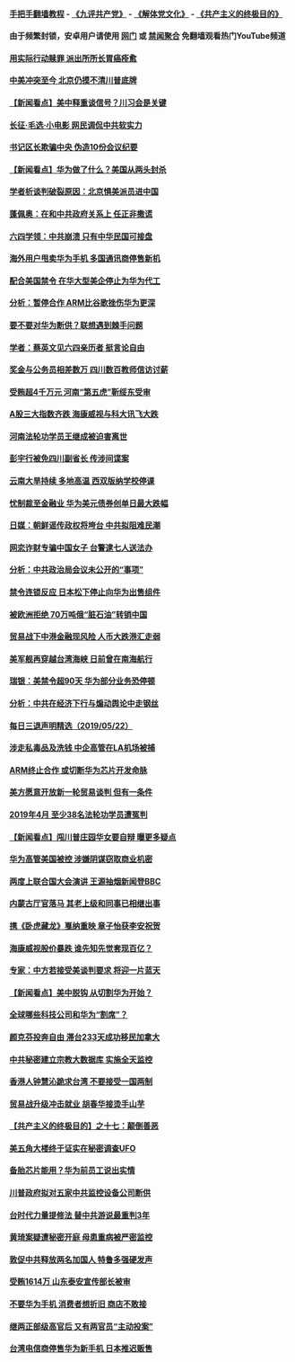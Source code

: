 #### [手把手翻墙教程](https://github.com/gfw-breaker/guides/wiki) -  [《九评共产党》](https://github.com/gfw-breaker/9ping.md?t=05232138) - [《解体党文化》](https://github.com/gfw-breaker/jtdwh.md?t=05232138) - [《共产主义的终极目的》](https://github.com/gfw-breaker/gczydzjmd.md?t=05232138)

#### 由于频繁封锁，安卓用户请使用 [网门](https://github.com/gfw-breaker/bn-android/blob/master/ogate.md?t=05232138) 或 [禁闻聚合](https://github.com/gfw-breaker/bn-android) 免翻墙观看热门YouTube频道 

#### [用实际行动赎罪 派出所所长胃癌痊愈](../pages/nsc413/n11273218.md?t=05232138) 

#### [中美冲突至今 北京仍摸不清川普底牌](../pages/nsc413/n11275788.md?t=05232138) 

#### [【新闻看点】美中释重谈信号？川习会是关键](../pages/nsc413/n11275376.md?t=05232138) 

#### [长征‧毛选‧小电影 网民调侃中共软实力](../pages/nsc413/n11275700.md?t=05232138) 

#### [书记区长欺骗中央 伪造10份会议纪要](../pages/nsc413/n11275453.md?t=05232138) 

#### [【新闻看点】华为做了什么？美国从两头封杀](../pages/nsc413/n11275546.md?t=05232138) 

#### [学者析谈判破裂原因：北京惧美派员进中国](../pages/nsc413/n11271876.md?t=05232138) 

#### [蓬佩奥：在和中共政府关系上 任正非撒谎](../pages/nsc413/n11275617.md?t=05232138) 

#### [六四学领：中共崩溃 只有中华民国可接盘](../pages/nsc413/n11275097.md?t=05232138) 

#### [海外用户甩卖华为手机 多国通讯商停售新机](../pages/nsc413/n11275359.md?t=05232138) 

#### [配合美国禁令 在华大型美企停止为华为代工](../pages/nsc413/n11275430.md?t=05232138) 

#### [分析：暂停合作 ARM比谷歌挫伤华为更深](../pages/nsc413/n11275375.md?t=05232138) 

#### [要不要对华为断供？联想遇到棘手问题](../pages/nsc413/n11275380.md?t=05232138) 

#### [学者：蔡英文见六四亲历者 挺言论自由](../pages/nsc413/n11275030.md?t=05232138) 

#### [奖金与公务员相差数万 四川数百教师信访讨薪](../pages/nsc413/n11275264.md?t=05232138) 


#### [受贿超4千万元 河南“第五虎”靳绥东受审](../pages/nsc413/n11274971.md?t=05232138) 

#### [A股三大指数齐跌 海康威视与科大讯飞大跌](../pages/nsc413/n11274657.md?t=05232138) 

#### [河南法轮功学员王继成被迫害离世](../pages/nsc413/n11272696.md?t=05232138) 

#### [彭宇行被免四川副省长 传涉间谍案](../pages/nsc413/n11274141.md?t=05232138) 

#### [云南大旱持续 多地高温 西双版纳学校停课](../pages/nsc413/n11274484.md?t=05232138) 

#### [忧制裁至金融业 华为美元债券创单日最大跌幅](../pages/nsc413/n11274270.md?t=05232138) 

#### [日媒：朝鲜谣传政权将垮台 中共拟阻难民潮](../pages/nsc413/n11274639.md?t=05232138) 

#### [网恋诈财专骗中国女子 台警逮七人送法办](../pages/nsc413/n11274713.md?t=05232138) 

#### [分析：中共政治局会议未公开的“事项”](../pages/nsc413/n11274307.md?t=05232138) 

#### [禁令连锁反应 日本松下停止向华为出售组件](../pages/nsc413/n11274010.md?t=05232138) 

#### [被欧洲拒绝 70万吨俄“脏石油”转销中国](../pages/nsc413/n11273738.md?t=05232138) 

#### [贸易战下中港金融现风险 人币大跌港汇走弱](../pages/nsc413/n11273877.md?t=05232138) 

#### [美军舰再穿越台湾海峡 日前曾在南海航行](../pages/nsc413/n11274189.md?t=05232138) 

#### [瑞银：美禁令超90天 华为部分业务恐停顿](../pages/nsc413/n11273873.md?t=05232138) 

#### [分析：中共在经济下行与煽动舆论中走钢丝](../pages/nsc413/n11273956.md?t=05232138) 

#### [每日三退声明精选（2019/05/22）](../pages/nsc413/n11274108.md?t=05232138) 

#### [涉走私毒品及洗钱 中企高管在LA机场被捕](../pages/nsc413/n11273922.md?t=05232138) 

#### [ARM终止合作 或切断华为芯片开发命脉](../pages/nsc413/n11273832.md?t=05232138) 

#### [美方愿意开放新一轮贸易谈判 但有一条件](../pages/nsc413/n11273380.md?t=05232138) 

#### [2019年4月 至少38名法轮功学员遭冤判](../pages/nsc413/n11273095.md?t=05232138) 

#### [【新闻看点】闯川普庄园华女要自辩 曝更多疑点](../pages/nsc413/n11273435.md?t=05232138) 

#### [华为高管美国被控 涉嫌阴谋窃取商业机密](../pages/nsc413/n11273751.md?t=05232138) 

#### [两度上联合国大会演讲 王源抽烟新闻登BBC](../pages/nsc413/n11273585.md?t=05232138) 

#### [内蒙古厅官落马 其老上级和同事已相继出事](../pages/nsc413/n11273460.md?t=05232138) 

#### [携《卧虎藏龙》戛纳重映 章子怡获李安祝贺](../pages/nsc413/n11273153.md?t=05232138) 

#### [海康威视股价暴跌 谁先知先觉套现百亿？](../pages/nsc413/n11273405.md?t=05232138) 

#### [专家：中方若接受美谈判要求 将迎一片蓝天](../pages/nsc413/n11273453.md?t=05232138) 

#### [【新闻看点】美中脱钩 从切割华为开始？](../pages/nsc413/n11273110.md?t=05232138) 

#### [全球哪些科技公司和华为“割席”？](../pages/nsc413/n11273410.md?t=05232138) 

#### [颜克芬投奔自由 滞台233天成功移民加拿大](../pages/nsc413/n11270738.md?t=05232138) 

#### [中共秘密建立宗教大数据库 实施全天监控](../pages/nsc413/n11270725.md?t=05232138) 

#### [香港人钟慧沁跪求台湾 不要接受一国两制](../pages/nsc413/n11272271.md?t=05232138) 

#### [贸易战升级冲击就业 胡春华接烫手山芋](../pages/nsc413/n11273329.md?t=05232138) 

#### [【共产主义的终极目的】之十七：颠倒善恶](../pages/nsc413/n11179782.md?t=05232138) 

#### [美五角大楼终于证实在秘密调查UFO](../pages/nsc413/n11273143.md?t=05232138) 

#### [备胎芯片能用？华为前员工说出实情](../pages/nsc413/n11273277.md?t=05232138) 

#### [川普政府拟对五家中共监控设备公司断供](../pages/nsc413/n11273182.md?t=05232138) 

#### [台时代力量提修法 替中共游说最重判3年](../pages/nsc413/n11270483.md?t=05232138) 

#### [黄琦案疑遭秘密开庭 母患重病被严密监控](../pages/nsc413/n11272010.md?t=05232138) 

#### [敦促中共释放两名加国人 特鲁多强硬发声](../pages/nsc413/n11273124.md?t=05232138) 

#### [受贿1614万 山东泰安宣传部长被审](../pages/nsc413/n11272304.md?t=05232138) 

#### [不要华为手机 消费者想折旧 商店不敢接](../pages/nsc413/n11273119.md?t=05232138) 

#### [继两正部级高官后 又有两官员“主动投案”](../pages/nsc413/n11273028.md?t=05232138) 

#### [台湾电信商停售华为新手机 日本推迟贩售](../pages/nsc413/n11272984.md?t=05232138) 

